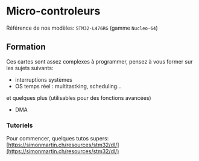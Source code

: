 # Micro-controleurs

Référence de nos modèles:
`STM32-L476RG` (gamme `Nucleo-64`)


## Formation

Ces cartes sont assez complexes à programmer, pensez à vous former sur les sujets suivants:

- interruptions systèmes
- OS temps réel : multitastking, scheduling...

et quelques plus (utilisables pour des fonctions avancées)

- DMA

### Tutoriels

Pour commencer, quelques tutos supers: [https://simonmartin.ch/resources/stm32/dl/](https://simonmartin.ch/resources/stm32/dl/)